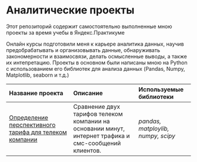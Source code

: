 # Аналитические проекты
Этот репозиторий содержит самостоятельно выполненные мною проекты за время учебы в Яндекс.Практикуме

Онлайн курсы подготовили меня к карьере аналитика данных, научив предобрабатывать и организовывать данные, обнаруживать закономерности и взаимосвязи, делать осмысленные выводы, а также их интепретацию. Проекты в основном были написаны мною на Python с использованием его библиотек для анализа данных (Pandas, Numpy, Matplotlib, seaborn и т.д.)

| Название проекта | Описание | Используемые библиотеки | 
| :---------------------- | :---------------------- | :---------------------- |
| [Определение перспективного тарифа для телеком компании](telecom_project) | Сравнение двух тарифов телеком компании на основании минут, интернет трафика и смс-сообщений клиентов. | *pandas, matploylib, numpy, scipy* |
